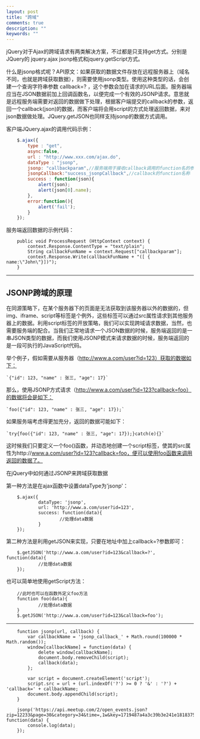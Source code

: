 ```yaml
---
layout: post
title: "跨域"
comments: true
description: ""
keywords: ""
---
```


jQuery对于Ajax的跨域请求有两类解决方案，不过都是只支持get方式。分别是JQuery的 jquery.ajax jsonp格式和jquery.getScript方式。

什么是jsonp格式呢？API原文：如果获取的数据文件存放在远程服务器上（域名不同，也就是跨域获取数据），则需要使用jsonp类型。使用这种类型的话，会创建一个查询字符串参数 callback=? ，这个参数会加在请求的URL后面。服务器端应当在JSON数据前加上回调函数名，以便完成一个有效的JSONP请求。意思就是远程服务端需要对返回的数据做下处理，根据客户端提交的callback的参数，返回一个callback(json)的数据，而客户端将会用script的方式处理返回数据，来对json数据做处理。JQuery.getJSON也同样支持jsonp的数据方式调用。

客户端JQuery.ajax的调用代码示例：

```javascript
    $.ajax({
        type : "get",
        async:false,
        url : "http://www.xxx.com/ajax.do",
        dataType : "jsonp",
        jsonp: "callbackparam",//服务端用于接收callback调用的function名的参数
        jsonpCallback:"success_jsonpCallback",//callback的function名称
        success : function(json){
            alert(json);
            alert(json[0].name);
        },
        error:function(){
            alert('fail');
        }
    });
```

服务端返回数据的示例代码：

```
    public void ProcessRequest (HttpContext context) {
        context.Response.ContentType = "text/plain";
        String callbackFunName = context.Request["callbackparam"];
        context.Response.Write(callbackFunName + "([ { name:\"John\"}])");
    }
```

---

## JSONP跨域的原理

在同源策略下，在某个服务器下的页面是无法获取到该服务器以外的数据的，但img、iframe、script等标签是个例外，这些标签可以通过src属性请求到其他服务器上的数据。利用script标签的开放策略，我们可以实现跨域请求数据，当然，也需要服务端的配合。当我们正常地请求一个JSON数据的时候，服务端返回的是一串JSON类型的数据，而我们使用JSONP模式来请求数据的时候，服务端返回的是一段可执行的JavaScript代码。

举个例子，假如需要从服务器（http://www.a.com/user?id=123）获取的数据如下：

    `{"id": 123, "name" : 张三, "age": 17}`

那么，使用JSONP方式请求（http://www.a.com/user?id=123?callback=foo）的数据将会是如下：

    `foo({"id": 123, "name" : 张三, "age": 17});`

如果服务端考虑得更加充分，返回的数据可能如下：

    `try{foo({"id": 123, "name" : 张三, "age": 17});}catch(e){}`

这时候我们只要定义一个foo()函数，并动态地创建一个script标签，使其的src属性为http://www.a.com/user?id=123?callback=foo，便可以使用foo函数来调用返回的数据了。 

在jQuery中如何通过JSONP来跨域获取数据

第一种方法是在ajax函数中设置dataType为'jsonp'： 

```
    $.ajax({
            dataType: 'jsonp',
            url: 'http://www.a.com/user?id=123',
            success: function(data){
                    //处理data数据
            }
    });
```

第二种方法是利用getJSON来实现，只要在地址中加上callback=?参数即可： 
   
```
    $.getJSON('http://www.a.com/user?id=123&callback=?', function(data){
            //处理data数据
    });
```

也可以简单地使用getScript方法：
   
```
    //此时也可以在函数外定义foo方法
    function foo(data){
            //处理data数据
    }
    $.getJSON('http://www.a.com/user?id=123&callback=foo');
```


---

```
    function jsonp(url, callback) {
        var callbackName = 'jsonp_callback_' + Math.round(100000 * Math.random());
        window[callbackName] = function(data) {
            delete window[callbackName];
            document.body.removeChild(script);
            callback(data);
        };
    
        var script = document.createElement('script');
        script.src = url + (url.indexOf('?') >= 0 ? '&' : '?') + 'callback=' + callbackName;
        document.body.appendChild(script);
    }
    
    jsonp('https://api.meetup.com/2/open_events.json?zip=12233&page=30&category=34&time=,1w&key=1719487a4a3c39b3e241e181837529', function(data) {
        console.log(data);
    });
```